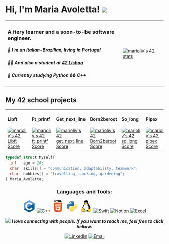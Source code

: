 <h1 align="left"> Hi, I'm Maria Avoletta! <img src="https://media.giphy.com/media/v1.Y2lkPTc5MGI3NjExeGo5cm9iNWF0MXl1MHoyczJmOHBsMWx3Y3VyNGo1NGsyNjhmaHZ5diZlcD12MV9pbnRlcm5hbF9naWZfYnlfaWQmY3Q9cw/5aYfJYohCSeYgtVlUj/giphy.gif" width="80"></h1> 
<table style="width:100%">
  <tr>
    <td>
      <h3> A fiery learner and a soon-to-be software engineer.</h3>
      <h5> 📍 I'm an Italian-Brazilian, living in Portugal </h5>
      <h5><em>👩‍💻 And also a student at <a href="https://www.42lisboa.com/">42 Lisboa</a></em>
      <h5> 🌱 Currently studying Python && C++ </h5> 
    </td>
    <td>
       <a href="https://github.com/JaeSeoKim/badge42"><img src="https://badge42.vercel.app/api/v2/clk58svso000608jzft7x4s6y/stats?cursusId=21&coalitionId=289" alt="marioliv's 42 stats" /></a>
    </td>
</table>

<h2 align="left">My 42 school projects</h2>

<table style="width:100%">
  <tr>
    <td>
      <h4 align="left">Libft</h4>
      <a href="https://github.com/JaeSeoKim/badge42">
        <img src="https://badge42.vercel.app/api/v2/clk58svso000608jzft7x4s6y/project/3072381" alt="marioliv's 42 Libft Score" /></a>
    </td>
    <td>
      <h4 align="left">Ft_printf</h4>
      <a href="https://github.com/JaeSeoKim/badge42">
        <img src="https://badge42.vercel.app/api/v2/clk58svso000608jzft7x4s6y/project/3080514" alt="marioliv's 42 ft_printf Score" /></a>
    </td>
    <td>
      <h4 align="left">Get_next_line</h4>
        <a href="https://github.com/JaeSeoKim/badge42">
          <img src="https://badge42.vercel.app/api/v2/clk58svso000608jzft7x4s6y/project/3081266" alt="marioliv's 42 get_next_line Score" /></a>
    </td>
    <td>
      <h4 align="left">Born2beroot</h4>
        <a href="https://github.com/JaeSeoKim/badge42">
          <img src="https://badge42.vercel.app/api/v2/clk58svso000608jzft7x4s6y/project/3092131" alt="marioliv's 42 Born2beroot Score" /></a>
    </td>
    <td>
      <h4 align="left">So_long</h4>
        <a href="https://github.com/JaeSeoKim/badge42">
          <img src="https://badge42.vercel.app/api/v2/clk58svso000608jzft7x4s6y/project/3102115" alt="marioliv's 42 so_long Score" /></a>
    </td>
    <td>
      <h4 align="left">Pipex</h4>
        <a href="https://github.com/JaeSeoKim/badge42">
          <img src="https://badge42.vercel.app/api/v2/clk58svso000608jzft7x4s6y/project/3141385" alt="marioliv's 42 pipex Score" /></a>
    </td>
  </tr>
</table>

``` c
typedef struct Myself{
  int   age = 24;
  char  skills[] = "communication, adaptability, teamwork";
  char  hobbies[] = "travelling, cooking, gardening";
} Maria_Avoletta;  
```

<h3 align="center">Languages and Tools:</h3>
<p align="center"> 
  <a href="https://www.linux.org/" target="_blank"> 
    <img src="https://raw.githubusercontent.com/devicons/devicon/master/icons/c/c-original.svg" alt="C" width="40" height="40"/> 
  </a> 
  <a href="https://isocpp.org/" target="_blank"> 
    <img src="https://raw.githubusercontent.com/isocpp/logos/master/cpp_logo.svg" alt="C++" width="40" height="40"/> 
  </a> 
  <a href="https://www.w3.org/html/" target="_blank"> 
    <img src="https://raw.githubusercontent.com/devicons/devicon/master/icons/html5/html5-original-wordmark.svg" alt="HTML5" width="40" height="40"/> 
  </a>  
  <a href="https://www.python.org" target="_blank"> 
    <img src="https://raw.githubusercontent.com/devicons/devicon/master/icons/python/python-original.svg" alt="Python" width="40" height="40"/> 
  </a> 
  <a href="https://www.linux.org/" target="_blank"> 
    <img src="https://raw.githubusercontent.com/devicons/devicon/master/icons/linux/linux-original.svg" alt="Linux" width="40" height="40"/> 
  </a> 
  <a href="https://www.swift.org/" target="_blank"> 
    <img src="https://www.swift.org/assets/images/swift.svg" alt="Swift" width="80" height="30"/> 
  </a> 
   <a href="https://www.notion.so/" target="_blank"> 
    <img src="https://upload.wikimedia.org/wikipedia/commons/thumb/e/e9/Notion-logo.svg/200px-Notion-logo.svg.png?20220918151013" alt="Notion" width="35" height="35"/> 
  </a> 
   <a href="https://www.microsoft.com/en-us/microsoft-365/excel" target="_blank"> 
    <img src="https://upload.wikimedia.org/wikipedia/commons/thumb/3/34/Microsoft_Office_Excel_%282019%E2%80%93present%29.svg/1024px-Microsoft_Office_Excel_%282019%E2%80%93present%29.svg.png?20190925171014" alt="Excel" width="40" height="35"/> 
  </a> 
</p>

<div align="center">
<img src="https://media.giphy.com/media/U5VPVybZ2oxhaJELXa/giphy.gif" width="60"> <em><b>I love connecting with people. If you want to reach me, feel free to click bellow:</b></em>


  [![LinkedIn](https://img.shields.io/badge/LinkedIn-Profile-blue?style=for-the-badge&logo=linkedin)](https://www.linkedin.com/in/maria-avoletta-6780aa164/)
  [![Email](https://img.shields.io/badge/Email-Me-red?style=for-the-badge&logo=gmail)](mailto:malu.avoletta@gmail.com)
</div>
                                                                                                                                                                   
